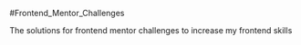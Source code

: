 #Frontend_Mentor_Challenges

The solutions for frontend mentor challenges to increase my frontend skills
